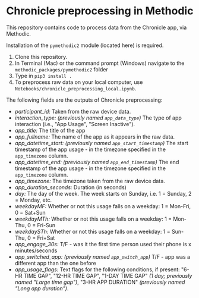 # Chronicle preprocessing in Methodic
This repository contains code to process data from the Chronicle app, via Methodic.  
  
Installation of the `pymethodic2` module (located here) is required.
1. Clone this repository.
2. In Terminal (Mac) or the command prompt (Windows) navigate to the `methodic_packages/pymethodic2` folder
3. Type in `pip3 install .`
4. To preprocess raw data on your local computer, use `Notebooks/chronicle_preprocessing_local.ipynb`. 


The following fields are the outputs of Chronicle preprocessing:
- *participant_id:* Taken from the raw device data.
- *interaction_type:* _(previously named `app_data_type`)_ The type of app interaction (i.e., "App Usage", "Screen Inactive").
- *app_title:* The title of the app
- *app_fullname:* The name of the app as it appears in the raw data.
- *app_datetime_start:* _(previously named `app_start_timestamp`)_ The start timestamp of the app usage - in the timezone specified in the `app_timezone` column.
- *app_datetime_end:* _(previously named `app_end_timestamp`)_ The end timestamp of the app usage - in the timezone specified in the `app_timezone` column.
- *app_timezone:* The timezone taken from the raw device data.
- *app_duration_seconds:* Duration (in seconds)
- *day:* The day of the week.  The week starts on Sunday, i.e. 1 = Sunday, 2 = Monday, etc.
- *weekdayMF:* Whether or not this usage falls on a weekday: 1 = Mon-Fri, 0 = Sat+Sun
- *weekdayMTh:* Whether or not this usage falls on a weekday: 1 = Mon-Thu, 0 = Fri-Sun
- *weekdaySTh:* Whether or not this usage falls on a weekday: 1 = Sun-Thu, 0 = Fri+Sat
- *app_engage_30s:* T/F - was it the first time person used their phone is x minutes/seconds 
- *app_switched_app:* _(previously named `app_switch_app`)_  T/F - app was a different app than the one before
- *app_usage_flags:* Text flags for the following conditions, if present: "6-HR TIME GAP", "12-HR TIME GAP", "1-DAY TIME GAP" _(1 day; previously named "Large time gap")_, "3-HR APP DURATION" _(previously named "Long app duration")_.
